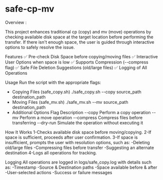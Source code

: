 # safe-cp-mv
Overview :

This project enhances traditional cp (copy) and mv (move) operations by checking available disk space at the target location before performing the transfer. If there isn't enough space, the user is guided through interactive options to safely resolve the issue.

Features
✅ Pre-check Disk Space before copying/moving files
✅ Interactive User Options when space is low
✅ Supports Compression (--compress flag)
✅ Safe File Deletion Suggestions (old/large files)
✅ Logging of All Operations

Usage
Run the script with the appropriate flags:
- Copying Files (safe_copy.sh)
  ./safe_copy.sh --copy source_path destination_path
- Moving Files (safe_mv.sh)
  ./safe_mv.sh --mv source_path destination_path
- Additional Options
Flag	      Description
--copy	    Perform a copy operation
--mv	      Perform a move operation
--compress	Compress files before transferring
--dry-run	  Simulate the operation without executing it

How It Works
1-Checks available disk space before moving/copying.
2-If space is sufficient, proceeds after user confirmation.
3-If space is insufficient, prompts the user with resolution options, such as:
  -Deleting old/large files
  -Compressing files before transfer
  -Suggesting an alternate destination
4-Logs all operations for tracking.

Logging
All operations are logged in logs/safe_copy.log with details such as:
-Timestamp
-Source & Destination paths
-Space available before & after
-User-selected actions
-Success or failure messages

